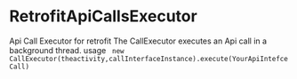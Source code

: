 # RetrofitApiCallsExecutor
Api Call Executor for retrofit
The CallExecutor executes an Api call in a background thread.
usage
<code>
  new CallExecutor(theactivity,callInterfaceInstance).execute(YourApiIntefceCall)  
</code>
